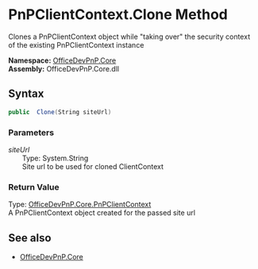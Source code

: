 # PnPClientContext.Clone Method  
Clones a PnPClientContext object while "taking over" the security context of the existing PnPClientContext instance  

**Namespace:** [OfficeDevPnP.Core](OfficeDevPnP.Core.md)  
**Assembly:** OfficeDevPnP.Core.dll  
## Syntax
```C#
public  Clone(String siteUrl)
```
### Parameters
*siteUrl*  
&emsp;&emsp;Type: System.String  
&emsp;&emsp;Site url to be used for cloned ClientContext  
  
### Return Value
Type: [OfficeDevPnP.Core.PnPClientContext](OfficeDevPnP.Core.PnPClientContext.md)  
A PnPClientContext object created for the passed site url

## See also
- [OfficeDevPnP.Core](OfficeDevPnP.Core.md)
